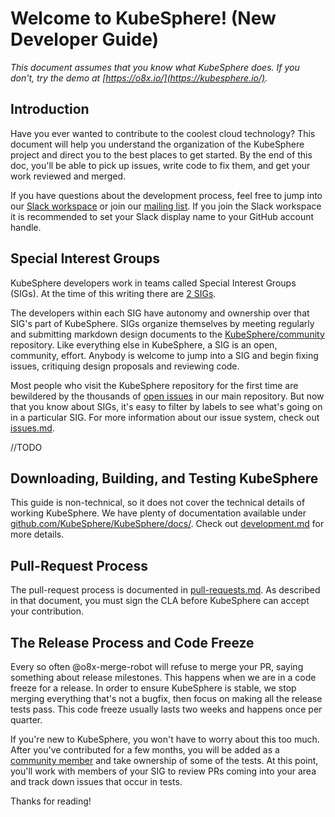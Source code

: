 
Welcome to KubeSphere! (New Developer Guide)
============================================

_This document assumes that you know what KubeSphere does. If you don't,
try the demo at [https://o8x.io/](https://kubesphere.io/)._

Introduction
------------

Have you ever wanted to contribute to the coolest cloud technology? This
document will help you understand the organization of the KubeSphere project and
direct you to the best places to get started. By the end of this doc, you'll be
able to pick up issues, write code to fix them, and get your work reviewed and
merged.

If you have questions about the development process, feel free to jump into our
[Slack workspace](http://KubeSphere.slack.com/) or join our [mailing
list](https://groups.google.com/forum/#!forum/KubeSphere-dev). If you join the
Slack workspace it is recommended to set your Slack display name to your GitHub
account handle.

Special Interest Groups
-----------------------

KubeSphere developers work in teams called Special Interest Groups (SIGs). At
the time of this writing there are [2 SIGs](sig-list.md).

The developers within each SIG have autonomy and ownership over that SIG's part
of KubeSphere. SIGs organize themselves by meeting regularly and submitting
markdown design documents to the
[KubeSphere/community](https://github.com/KubeSphere/community) repository.
Like everything else in KubeSphere, a SIG is an open, community, effort. Anybody
is welcome to jump into a SIG and begin fixing issues, critiquing design
proposals and reviewing code.

Most people who visit the KubeSphere repository for the first time are
bewildered by the thousands of [open
issues](https://github.com/KubeSphere/KubeSphere/issues) in our main repository.
But now that you know about SIGs, it's easy to filter by labels to see what's
going on in a particular SIG. For more information about our issue system, check
out
[issues.md](https://github.com/KubeSphere/community/blob/master/contributors/devel/issues.md).

//TODO

Downloading, Building, and Testing KubeSphere
---------------------------------------------

This guide is non-technical, so it does not cover the technical details of
working KubeSphere. We have plenty of documentation available under
[github.com/KubeSphere/KubeSphere/docs/](https://github.com/KubeSphere/KubeSphere/docs/).
Check out
[development.md](https://github.com/KubeSphere/KubeSphere/docs/development.md)
for more details.

Pull-Request Process
--------------------

The pull-request process is documented in [pull-requests.md](pull-requests.md).
As described in that document, you must sign the CLA before
KubeSphere can accept your contribution.


The Release Process and Code Freeze
-----------------------------------

Every so often @o8x-merge-robot will refuse to merge your PR, saying something
about release milestones. This happens when we are in a code freeze for a
release. In order to ensure KubeSphere is stable, we stop merging everything
that's not a bugfix, then focus on making all the release tests pass. This code
freeze usually lasts two weeks and happens once per quarter.

If you're new to KubeSphere, you won't have to worry about this too much. After
you've contributed for a few months, you will be added as a [community
member](https://github.com/KubeSphere/KubeSphere/docs/membership.md)
and take ownership of some of the tests. At this point, you'll work with members
of your SIG to review PRs coming into your area and track down issues that occur
in tests.

Thanks for reading!
